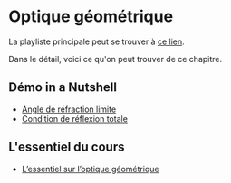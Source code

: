 # Optique géométrique

La playliste principale peut se trouver à [ce lien](https://youtube.com/playlist?list=PLEABsk5Xlyk55tHiTaS2RQT_9vICbHHw0).

Dans le détail, voici ce qu'on peut trouver de ce chapitre.

## Démo in a Nutshell

* [Angle de réfraction limite](https://youtu.be/cYNm_0nwc74)
* [Condition de réflexion totale](https://youtu.be/iRdZpablVdI)

## L'essentiel du cours

* [L’essentiel sur l’optique géométrique](https://youtu.be/ALNDFzfj5NQ)

